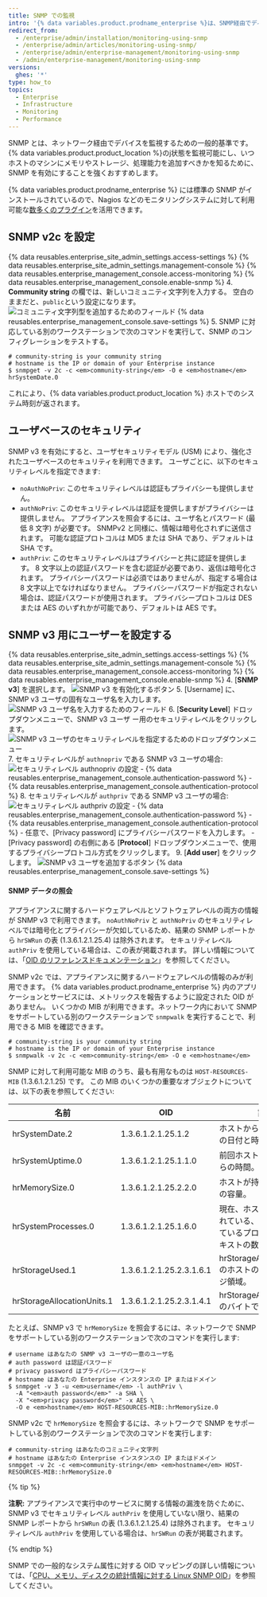 ```yaml
---
title: SNMP での監視
intro: '{% data variables.product.prodname_enterprise %}は、SNMP経由でディスクの使用や CPU の使用率、メモリーの使用などのデータを提供します。'
redirect_from:
  - /enterprise/admin/installation/monitoring-using-snmp
  - /enterprise/admin/articles/monitoring-using-snmp/
  - /enterprise/admin/enterprise-management/monitoring-using-snmp
  - /admin/enterprise-management/monitoring-using-snmp
versions:
  ghes: '*'
type: how_to
topics:
  - Enterprise
  - Infrastructure
  - Monitoring
  - Performance
---
```


SNMP とは、ネットワーク経由でデバイスを監視するための一般的基準です。 {% data variables.product.product_location %}のj状態を監視可能にし、いつホストのマシンにメモリやストレージ、処理能力を追加すべきかを知るために、SNMP を有効にすることを強くおすすめします。

{% data variables.product.prodname_enterprise %} には標準の SNMP がインストールされているので、Nagios などのモニタリングシステムに対して利用可能な[数多くのプラグイン](http://www.monitoring-plugins.org/doc/man/check_snmp.html)を活用できます。

## SNMP v2c を設定

{% data reusables.enterprise_site_admin_settings.access-settings %}
{% data reusables.enterprise_site_admin_settings.management-console %}
{% data reusables.enterprise_management_console.access-monitoring %}
{% data reusables.enterprise_management_console.enable-snmp %}
4. **Community string** の欄では、新しいコミュニティ文字列を入力する。 空白のままだと、`public`という設定になります。 ![コミュニティ文字列型を追加するためのフィールド](/assets/images/enterprise/management-console/community-string.png)
{% data reusables.enterprise_management_console.save-settings %}
5. SNMP に対応している別のワークステーションで次のコマンドを実行して、SNMP のコンフィグレーションをテストする。
  ```shell
  # community-string is your community string
  # hostname is the IP or domain of your Enterprise instance
  $ snmpget -v 2c -c <em>community-string</em> -O e <em>hostname</em> hrSystemDate.0
  ```

これにより、{% data variables.product.product_location %} ホストでのシステム時刻が返されます。

## ユーザベースのセキュリティ

SNMP v3 を有効にすると、ユーザセキュリティモデル (USM) により、強化されたユーザベースのセキュリティを利用できます。 ユーザごとに、以下のセキュリティレベルを指定できます:
- `noAuthNoPriv`: このセキュリティレベルは認証もプライバシーも提供しません。
- `authNoPriv`: このセキュリティレベルは認証を提供しますがプライバシーは提供しません。 アプライアンスを照会するには、ユーザ名とパスワード (最低 8 文字) が必要です。 SNMPv2 と同様に、情報は暗号化されずに送信されます。 可能な認証プロトコルは MD5 または SHA であり、デフォルトは SHA です。
- `authPriv`: このセキュリティレベルはプライバシーと共に認証を提供します。 8 文字以上の認証パスワードを含む認証が必要であり、返信は暗号化されます。 プライバシーパスワードは必須ではありませんが、指定する場合は 8 文字以上でなければなりません。 プライバシーパスワードが指定されない場合は、認証パスワードが使用されます。 プライバシープロトコルは DES または AES のいずれかが可能であり、デフォルトは AES です。

## SNMP v3 用にユーザーを設定する

{% data reusables.enterprise_site_admin_settings.access-settings %}
{% data reusables.enterprise_site_admin_settings.management-console %}
{% data reusables.enterprise_management_console.access-monitoring %}
{% data reusables.enterprise_management_console.enable-snmp %}
4. [**SNMP v3**] を選択します。 ![SNMP v3 を有効化するボタン](/assets/images/enterprise/management-console/enable-snmpv3.png)
5. [Username] に、SNMP v3 ユーザの固有なユーザ名を入力します。 ![SNMP v3 ユーザ名を入力するためのフィールド](/assets/images/enterprise/management-console/snmpv3-username.png)
6. [**Security Level**] ドロップダウンメニューで、SNMP v3 ユーザ ー用のセキュリティレベルをクリックします。 ![SNMP v3 ユーザのセキュリティレベルを指定するためのドロップダウンメニュー](/assets/images/enterprise/management-console/snmpv3-securitylevel.png)
7. セキュリティレベルが `authnopriv` である SNMP v3 ユーザの場合: ![セキュリティレベル authnopriv の設定](/assets/images/enterprise/management-console/snmpv3-authnopriv.png)
    - {% data reusables.enterprise_management_console.authentication-password %}
    - {% data reusables.enterprise_management_console.authentication-protocol %}
8. セキュリティレベルが `authpriv` である SNMP v3 ユーザの場合: ![セキュリティレベル authpriv の設定](/assets/images/enterprise/management-console/snmpv3-authpriv.png)
    - {% data reusables.enterprise_management_console.authentication-password %}
    - {% data reusables.enterprise_management_console.authentication-protocol %}
    - 任意で、[Privacy password] にプライバシーパスワードを入力します。
    - [Privacy password] の右側にある [**Protocol**] ドロップダウンメニューで、使用するプライバシープロトコル方式をクリックします。
9. [**Add user**] をクリックします。 ![SNMP v3 ユーザを追加するボタン](/assets/images/enterprise/management-console/snmpv3-adduser.png)
{% data reusables.enterprise_management_console.save-settings %}

#### SNMP データの照会

アプライアンスに関するハードウェアレベルとソフトウェアレベルの両方の情報が SNMP v3 で利用できます。 `noAuthNoPriv` と `authNoPriv` のセキュリティレベルでは暗号化とプライバシーが欠如しているため、結果の SNMP レポートから `hrSWRun` の表 (1.3.6.1.2.1.25.4) は除外されます。 セキュリティレベル `authPriv` を使用している場合は、この表が掲載されます。 詳しい情報については、「[OID のリファレンスドキュメンテーション](http://oidref.com/1.3.6.1.2.1.25.4)」を参照してください。

SNMP v2c では、アプライアンスに関するハードウェアレベルの情報のみが利用できます。 {% data variables.product.prodname_enterprise %} 内のアプリケーションとサービスには、メトリックスを報告するように設定された OID がありません。 いくつかの MIB が利用できます。ネットワーク内において SNMP をサポートしている別のワークステーションで `snmpwalk` を実行することで、利用できる MIB を確認できます。

```shell
# community-string is your community string
# hostname is the IP or domain of your Enterprise instance
$ snmpwalk -v 2c -c <em>community-string</em> -O e <em>hostname</em>
```

SNMP に対して利用可能な MIB のうち、最も有用なものは `HOST-RESOURCES-MIB` (1.3.6.1.2.1.25) です。 この MIB のいくつかの重要なオブジェクトについては、以下の表を参照してください:

| 名前                         | OID                      | 説明                                       |
| -------------------------- | ------------------------ | ---------------------------------------- |
| hrSystemDate.2             | 1.3.6.1.2.1.25.1.2       | ホストから見たローカルの日付と時間。                       |
| hrSystemUptime.0           | 1.3.6.1.2.1.25.1.1.0     | 前回ホストが起動してからの時間。                         |
| hrMemorySize.0             | 1.3.6.1.2.1.25.2.2.0     | ホストが持っているRAMの容量。                         |
| hrSystemProcesses.0        | 1.3.6.1.2.1.25.1.6.0     | 現在、ホストでロードされている、または作動しているプロセスのコンテキストの数。  |
| hrStorageUsed.1            | 1.3.6.1.2.1.25.2.3.1.6.1 | hrStorageAllocationUnits のホストの使用ストレージ領域。 |
| hrStorageAllocationUnits.1 | 1.3.6.1.2.1.25.2.3.1.4.1 | hrStorageAllocationUnit のバイトでのサイズ        |

たとえば、SNMP v3 で `hrMemorySize` を照会するには、ネットワークで SNMP をサポートしている別のワークステーションで次のコマンドを実行します:
```shell
# username はあなたの SNMP v3 ユーザの一意のユーザ名
# auth password は認証パスワード
# privacy password はプライバシーパスワード
# hostname はあなたの Enterprise インスタンスの IP またはドメイン
$ snmpget -v 3 -u <em>username</em> -l authPriv \
  -A "<em>auth password</em>" -a SHA \
  -X "<em>privacy password</em>" -x AES \
  -O e <em>hostname</em> HOST-RESOURCES-MIB::hrMemorySize.0
```

SNMP v2c で `hrMemorySize` を照会するには、ネットワークで SNMP をサポートしている別のワークステーションで次のコマンドを実行します:
```shell
# community-string はあなたのコミュニティ文字列
# hostname はあなたの Enterprise インスタンスの IP またはドメイン
snmpget -v 2c -c <em>community-string</em> <em>hostname</em> HOST-RESOURCES-MIB::hrMemorySize.0
```

{% tip %}

**注釈:** アプライアンスで実行中のサービスに関する情報の漏洩を防ぐために、SNMP v3 でセキュリティレベル `authPriv` を使用していない限り、結果の SNMP レポートから `hrSWRun` の表 (1.3.6.1.2.1.25.4) は除外されます。 セキュリティレベル `authPriv` を使用している場合は、`hrSWRun` の表が掲載されます。

{% endtip %}

SNMP での一般的なシステム属性に対する OID マッピングの詳しい情報については、「[CPU、メモリ、ディスクの統計情報に対する Linux SNMP OID](http://www.linux-admins.net/2012/02/linux-snmp-oids-for-cpumemory-and-disk.html)」を参照してください。
